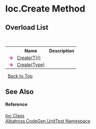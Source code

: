 # Ioc.Create Method 
 


## Overload List
&nbsp;<table><tr><th></th><th>Name</th><th>Description</th></tr><tr><td>![Public method](media/pubmethod.gif "Public method")</td><td><a href="e6516bbd-2570-f149-1acd-449282e8b35e">Create(T)()</a></td><td /></tr><tr><td>![Public method](media/pubmethod.gif "Public method")</td><td><a href="1a77f9ff-47a4-5ca2-31ae-b44409fc4e64">Create(Type)</a></td><td /></tr></table>&nbsp;
<a href="#ioc.create-method">Back to Top</a>

## See Also


#### Reference
<a href="25041822-0d1c-c6f5-db9b-7d500b33d37d">Ioc Class</a><br /><a href="c635ed64-0af7-fe2b-cfaf-82d8fce8d294">Albatross.CodeGen.UnitTest Namespace</a><br />